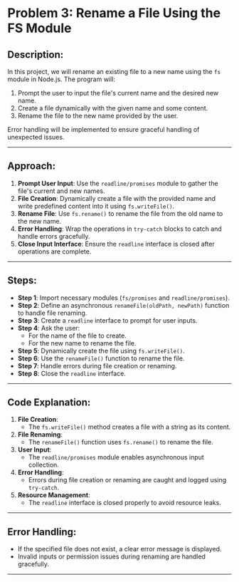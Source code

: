 # Problem 3: Rename a File Using the FS Module

## Description:
In this project, we will rename an existing file to a new name using the `fs` module in Node.js. The program will:
1. Prompt the user to input the file's current name and the desired new name.
2. Create a file dynamically with the given name and some content.
3. Rename the file to the new name provided by the user.

Error handling will be implemented to ensure graceful handling of unexpected issues.

---

## Approach:
1. **Prompt User Input**: Use the `readline/promises` module to gather the file's current and new names.
2. **File Creation**: Dynamically create a file with the provided name and write predefined content into it using `fs.writeFile()`.
3. **Rename File**: Use `fs.rename()` to rename the file from the old name to the new name.
4. **Error Handling**: Wrap the operations in `try-catch` blocks to catch and handle errors gracefully.
5. **Close Input Interface**: Ensure the `readline` interface is closed after operations are complete.

---

## Steps:
- **Step 1**: Import necessary modules (`fs/promises` and `readline/promises`).
- **Step 2**: Define an asynchronous `renameFile(oldPath, newPath)` function to handle file renaming.
- **Step 3**: Create a `readline` interface to prompt for user inputs.
- **Step 4**: Ask the user:
  - For the name of the file to create.
  - For the new name to rename the file.
- **Step 5**: Dynamically create the file using `fs.writeFile()`.
- **Step 6**: Use the `renameFile()` function to rename the file.
- **Step 7**: Handle errors during file creation or renaming.
- **Step 8**: Close the `readline` interface.

---

## Code Explanation:
1. **File Creation**:
   - The `fs.writeFile()` method creates a file with a string as its content.
2. **File Renaming**:
   - The `renameFile()` function uses `fs.rename()` to rename the file.
3. **User Input**:
   - The `readline/promises` module enables asynchronous input collection.
4. **Error Handling**:
   - Errors during file creation or renaming are caught and logged using `try-catch`.
5. **Resource Management**:
   - The `readline` interface is closed properly to avoid resource leaks.

---

## Error Handling:
- If the specified file does not exist, a clear error message is displayed.
- Invalid inputs or permission issues during renaming are handled gracefully.

---

